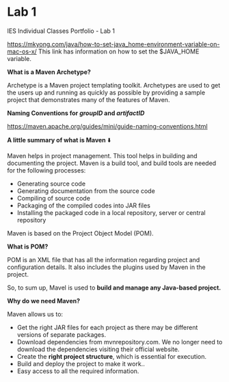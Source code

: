 # Lab 1
IES Individual Classes Portfolio - Lab 1



https://mkyong.com/java/how-to-set-java_home-environment-variable-on-mac-os-x/
This link has information on how to set the $JAVA_HOME variable.

<b>What is a Maven Archetype? </b>

Archetype is a Maven project templating toolkit. Archetypes are used to get the users up and running as quickly as possible by providing a sample project that demonstrates many of the features of Maven.

<b>Naming Conventions for *groupID* and *artifactID*</b>

https://maven.apache.org/guides/mini/guide-naming-conventions.html

**A little summary of what is Maven** ⬇️

Maven helps in project management. This tool helps in building and documenting the project.
Maven is a build tool, and build tools are needed for the following processes:

* Generating source code
* Generating documentation from the source code
* Compiling of source code
* Packaging of the compiled codes into JAR files
* Installing the packaged code in a local repository, server or central repository

Maven is based on the Project Object Model (POM).

**What is POM?**

POM is an XML file that has all the information regarding project and configuration details. It also includes the plugins used by Maven in the project.

So, to sum up, Mavel is used to **build and manage any Java-based project.**

**Why do we need Maven?**

Maven allows us to:

* Get the right JAR files for each project as there may be different versions of separate packages.
* Download dependencies from mvnrepository.com. We no longer need to download the dependencies visiting their official website.
* Create the **right project structure**, which is essential for execution.
* Build and deploy the project to make it work..
* Easy access to all the required information.

